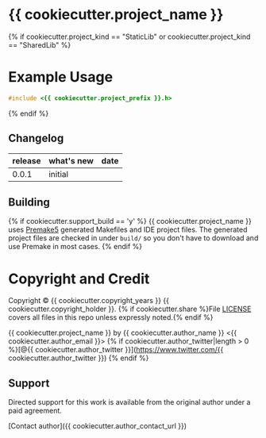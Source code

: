 # {{ cookiecutter.project_name }} #

{% if cookiecutter.project_kind == "StaticLib" or cookiecutter.project_kind == "SharedLib" %}
# Example Usage

```C
#include <{{ cookiecutter.project_prefix }}.h>
```
{% endif %}

## Changelog ##

release | what's new                          | date
--------|-------------------------------------|---------
0.0.1   | initial                             | 

## Building ##

{% if cookiecutter.support_build == 'y' %}
{{ cookiecutter.project_name }} uses [Premake5](https://premake.github.io/download.html) generated Makefiles and IDE project files.  The generated project files are checked in under `build/` so you don't have to download and use Premake in most cases.
{% endif %}

# Copyright and Credit #

Copyright &copy; {{ cookiecutter.copyright_years }} {{ cookiecutter.copyright_holder }}. {% if cookiecutter.share %}File [LICENSE](LICENSE) covers all files in this repo unless expressly noted.{% endif %}

{{ cookiecutter.project_name }} by {{ cookiecutter.author_name }}
<{{ cookiecutter.author_email }}> 
{% if cookiecutter.author_twitter|length > 0 %}[@{{ cookiecutter.author_twitter }}](https://www.twitter.com/{{ cookiecutter.author_twitter }}) {% endif %}

## Support ##

Directed support for this work is available from the original author under a paid agreement.

[Contact author]({{ cookiecutter.author_contact_url }})
